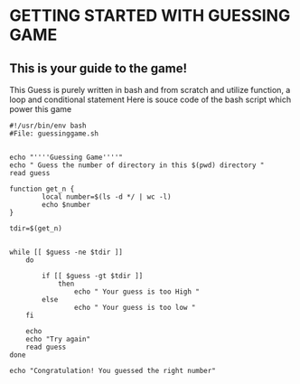 # GETTING STARTED WITH GUESSING GAME
## This is your guide to the game!</h2>
        
This Guess is purely written in bash and from scratch and utilize function, a loop and conditional statement
Here is souce code of the bash script which power this game
        
       
```
#!/usr/bin/env bash
#File: guessinggame.sh


echo "''''Guessing Game''''"
echo " Guess the number of directory in this $(pwd) directory "
read guess

function get_n {
        local number=$(ls -d */ | wc -l)
        echo $number
}

tdir=$(get_n)


while [[ $guess -ne $tdir ]]
    do

        if [[ $guess -gt $tdir ]]
            then 
                echo " Your guess is too High "
        else 
                echo " Your guess is too low "
    fi    
    
    echo
    echo "Try again"
    read guess
done

echo "Congratulation! You guessed the right number"
```

